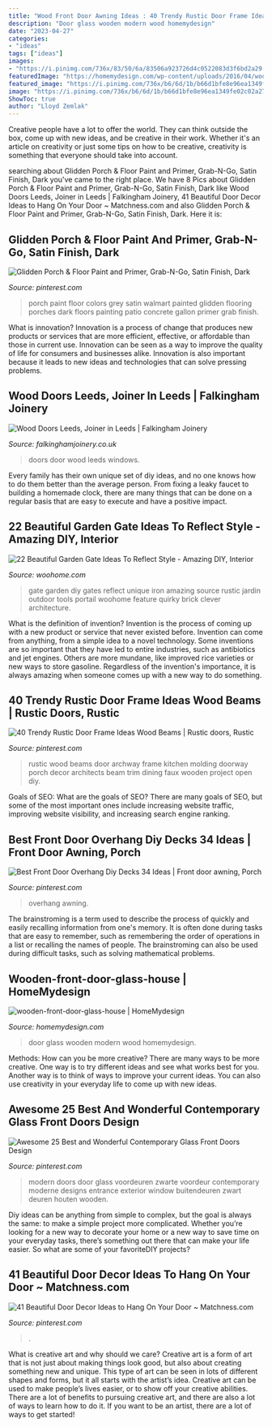 ```yaml
---
title: "Wood Front Door Awning Ideas : 40 Trendy Rustic Door Frame Ideas Wood Beams"
description: "Door glass wooden modern wood homemydesign"
date: "2023-04-27"
categories:
- "ideas"
tags: ["ideas"]
images:
- "https://i.pinimg.com/736x/83/50/6a/83506a923726d4c0522083d3f6bd2a29.jpg"
featuredImage: "https://homemydesign.com/wp-content/uploads/2016/04/wooden-front-door-glass-house.jpg"
featured_image: "https://i.pinimg.com/736x/b6/6d/1b/b66d1bfe8e96ea1349fe02c02a2795b5.jpg"
image: "https://i.pinimg.com/736x/b6/6d/1b/b66d1bfe8e96ea1349fe02c02a2795b5.jpg"
ShowToc: true
author: "Lloyd Zemlak"
---
```



Creative people have a lot to offer the world. They can think outside the box, come up with new ideas, and be creative in their work. Whether it's an article on creativity or just some tips on how to be creative, creativity is something that everyone should take into account.

	

		
searching about Glidden Porch &amp; Floor Paint and Primer, Grab-N-Go, Satin Finish, Dark you've came to the right place. We have 8 Pics about Glidden Porch &amp; Floor Paint and Primer, Grab-N-Go, Satin Finish, Dark like Wood Doors Leeds, Joiner in Leeds | Falkingham Joinery, 41 Beautiful Door Decor Ideas to Hang On Your Door ~ Matchness.com and also Glidden Porch &amp; Floor Paint and Primer, Grab-N-Go, Satin Finish, Dark. Here it is:
		
    
## Glidden Porch &amp; Floor Paint And Primer, Grab-N-Go, Satin Finish, Dark

<img loading=lazy src="https://i.pinimg.com/736x/b6/6d/1b/b66d1bfe8e96ea1349fe02c02a2795b5.jpg" onerror="this.onerror=null;this.src='https://tse1.mm.bing.net/th?id=OIP.CDjqLd4OXhJyw_jfRzDnwAHaJy&amp;pid=15.1';" alt="Glidden Porch &amp; Floor Paint and Primer, Grab-N-Go, Satin Finish, Dark">

_Source: pinterest.com_

>porch paint floor colors grey satin walmart painted glidden flooring porches dark floors painting patio concrete gallon primer grab finish. 

	

What is innovation?
Innovation is a process of change that produces new products or services that are more efficient, effective, or affordable than those in current use. Innovation can be seen as a way to improve the quality of life for consumers and businesses alike. Innovation is also important because it leads to new ideas and technologies that can solve pressing problems.

    
## Wood Doors Leeds, Joiner In Leeds | Falkingham Joinery

<img loading=lazy src="https://falkinghamjoinery.co.uk/wp-content/uploads/2020/08/front-door-8-1.jpg" onerror="this.onerror=null;this.src='https://tse1.mm.bing.net/th?id=OIP.yxbO4PITwHVTDaBwwZRG3gHaJ4&amp;pid=15.1';" alt="Wood Doors Leeds, Joiner in Leeds | Falkingham Joinery">

_Source: falkinghamjoinery.co.uk_

>doors door wood leeds windows. 

	

Every family has their own unique set of diy ideas, and no one knows how to do them better than the average person. From fixing a leaky faucet to building a homemade clock, there are many things that can be done on a regular basis that are easy to execute and have a positive impact.

    
## 22 Beautiful Garden Gate Ideas To Reflect Style - Amazing DIY, Interior

<img loading=lazy src="http://www.woohome.com/wp-content/uploads/2014/03/garden-gate-3.jpg" onerror="this.onerror=null;this.src='https://tse2.mm.bing.net/th?id=OIP.NefSL-YnZ59MIBU_2jd_PAHaJ4&amp;pid=15.1';" alt="22 Beautiful Garden Gate Ideas To Reflect Style - Amazing DIY, Interior">

_Source: woohome.com_

>gate garden diy gates reflect unique iron amazing source rustic jardin outdoor tools portail woohome feature quirky brick clever architecture. 

	

What is the definition of invention?
Invention is the process of coming up with a new product or service that never existed before. Invention can come from anything, from a simple idea to a novel technology. Some inventions are so important that they have led to entire industries, such as antibiotics and jet engines. Others are more mundane, like improved rice varieties or new ways to store gasoline. Regardless of the invention's importance, it is always amazing when someone comes up with a new way to do something.

    
## 40 Trendy Rustic Door Frame Ideas Wood Beams | Rustic Doors, Rustic

<img loading=lazy src="https://i.pinimg.com/736x/a5/34/38/a5343874ca0ce9cb2b370884faa834b5.jpg" onerror="this.onerror=null;this.src='https://tse4.mm.bing.net/th?id=OIP.qsSG4U8vzbUXgswE42QL9AAAAA&amp;pid=15.1';" alt="40 Trendy Rustic Door Frame Ideas Wood Beams | Rustic doors, Rustic">

_Source: pinterest.com_

>rustic wood beams door archway frame kitchen molding doorway porch decor architects beam trim dining faux wooden project open diy. 

	

Goals of SEO: What are the goals of SEO?
There are many goals of SEO, but some of the most important ones include increasing website traffic, improving website visibility, and increasing search engine ranking.

    
## Best Front Door Overhang Diy Decks 34 Ideas | Front Door Awning, Porch

<img loading=lazy src="https://i.pinimg.com/736x/7a/42/16/7a42169530ffa06818dc6681c54b2e2d.jpg" onerror="this.onerror=null;this.src='https://tse3.mm.bing.net/th?id=OIP.I-01_JbJYAKTSsvjZ5CjPAAAAA&amp;pid=15.1';" alt="Best Front Door Overhang Diy Decks 34 Ideas | Front door awning, Porch">

_Source: pinterest.com_

>overhang awning. 

	

The brainstroming is a term used to describe the process of quickly and easily recalling information from one's memory. It is often done during tasks that are easy to remember, such as remembering the order of operations in a list or recalling the names of people. The brainstroming can also be used during difficult tasks, such as solving mathematical problems.

    
## Wooden-front-door-glass-house | HomeMydesign

<img loading=lazy src="https://homemydesign.com/wp-content/uploads/2016/04/wooden-front-door-glass-house.jpg" onerror="this.onerror=null;this.src='https://tse4.mm.bing.net/th?id=OIP.00m33KHHRK6XUof1NE6lSwHaJ4&amp;pid=15.1';" alt="wooden-front-door-glass-house | HomeMydesign">

_Source: homemydesign.com_

>door glass wooden modern wood homemydesign. 

	

Methods: How can you be more creative?
There are many ways to be more creative. One way is to try different ideas and see what works best for you. Another way is to think of ways to improve your current ideas. You can also use creativity in your everyday life to come up with new ideas.

    
## Awesome 25 Best And Wonderful Contemporary Glass Front Doors Design

<img loading=lazy src="https://i.pinimg.com/736x/83/50/6a/83506a923726d4c0522083d3f6bd2a29.jpg" onerror="this.onerror=null;this.src='https://tse3.mm.bing.net/th?id=OIP.dijVuCyddWaooMS0C3y7XwHaJ3&amp;pid=15.1';" alt="Awesome 25 Best and Wonderful Contemporary Glass Front Doors Design">

_Source: pinterest.com_

>modern doors door glass voordeuren zwarte voordeur contemporary moderne designs entrance exterior window buitendeuren zwart deuren houten wooden. 

	

Diy ideas can be anything from simple to complex, but the goal is always the same: to make a simple project more complicated. Whether you’re looking for a new way to decorate your home or a new way to save time on your everyday tasks, there’s something out there that can make your life easier. So what are some of your favoriteDIY projects?

    
## 41 Beautiful Door Decor Ideas To Hang On Your Door ~ Matchness.com

<img loading=lazy src="https://i.pinimg.com/736x/d5/7d/e2/d57de2f186eaf9b9b67ec3b2ed472d7e.jpg" onerror="this.onerror=null;this.src='https://tse1.mm.bing.net/th?id=OIP.E_HQGTGdRdDVFWPuU1G8ewHaNJ&amp;pid=15.1';" alt="41 Beautiful Door Decor Ideas to Hang On Your Door ~ Matchness.com">

_Source: pinterest.com_

>. 

	

What is creative art and why should we care?
Creative art is a form of art that is not just about making things look good, but also about creating something new and unique. This type of art can be seen in lots of different shapes and forms, but it all starts with the artist’s idea. Creative art can be used to make people’s lives easier, or to show off your creative abilities. There are a lot of benefits to pursuing creative art, and there are also a lot of ways to learn how to do it. If you want to be an artist, there are a lot of ways to get started!

